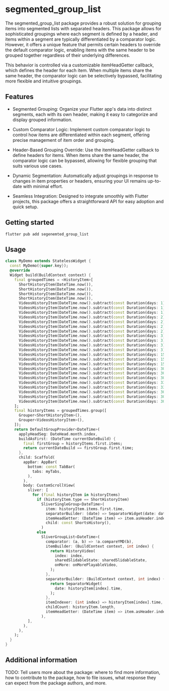 # segmented_group_list
The segmented_group_list package provides a robust solution for grouping items into segmented lists with separated headers.
This package allows for sophisticated groupings where each segment is defined by a header, and items within a segment are typically differentiated by a comparator logic.
However, it offers a unique feature that permits certain headers to override the default comparator logic, enabling items with the same header to be grouped together regardless of their underlying differences.

This behavior is controlled via a customizable itemHeadGetter callback, which defines the header for each item. When multiple items share the same header, the comparator logic can be selectively bypassed, facilitating more flexible and intuitive groupings.

## Features

- Segmented Grouping: Organize your Flutter app's data into distinct segments, each with its own header, making it easy to categorize and display grouped information.

- Custom Comparator Logic: Implement custom comparator logic to control how items are differentiated within each segment, offering precise management of item order and grouping.

- Header-Based Grouping Override: Use the itemHeadGetter callback to define headers for items. When items share the same header, the comparator logic can be bypassed, allowing for flexible grouping that suits various use cases.

- Dynamic Segmentation: Automatically adjust groupings in response to changes in item properties or headers, ensuring your UI remains up-to-date with minimal effort.

- Seamless Integration: Designed to integrate smoothly with Flutter projects, this package offers a straightforward API for easy adoption and quick setup.

## Getting started

```agsl
flutter pub add segenemted_group_list
```

## Usage

```dart
class MyDemo extends StatelessWidget {
  const MyDemo({super.key});
  @override
  Widget build(BuildContext context) {
    final groupedTimes = <HistoryItem>[
      ShortHistoryItem(DateTime.now()),
      ShortHistoryItem(DateTime.now()),
      ShortHistoryItem(DateTime.now()),
      ShortHistoryItem(DateTime.now()),
      VideosHistoryItem(DateTime.now().subtract(const Duration(days: 1))),
      VideosHistoryItem(DateTime.now().subtract(const Duration(days: 1))),
      VideosHistoryItem(DateTime.now().subtract(const Duration(days: 1))),
      VideosHistoryItem(DateTime.now().subtract(const Duration(days: 2))),
      VideosHistoryItem(DateTime.now().subtract(const Duration(days: 2))),
      VideosHistoryItem(DateTime.now().subtract(const Duration(days: 2))),
      VideosHistoryItem(DateTime.now().subtract(const Duration(days: 2))),
      VideosHistoryItem(DateTime.now().subtract(const Duration(days: 3))),
      VideosHistoryItem(DateTime.now().subtract(const Duration(days: 3))),
      VideosHistoryItem(DateTime.now().subtract(const Duration(days: 3))),
      VideosHistoryItem(DateTime.now().subtract(const Duration(days: 3))),
      VideosHistoryItem(DateTime.now().subtract(const Duration(days: 15))),
      VideosHistoryItem(DateTime.now().subtract(const Duration(days: 15))),
      VideosHistoryItem(DateTime.now().subtract(const Duration(days: 15))),
      VideosHistoryItem(DateTime.now().subtract(const Duration(days: 30))),
      VideosHistoryItem(DateTime.now().subtract(const Duration(days: 30))),
      VideosHistoryItem(DateTime.now().subtract(const Duration(days: 30))),
      VideosHistoryItem(DateTime.now().subtract(const Duration(days: 33))),
      VideosHistoryItem(DateTime.now().subtract(const Duration(days: 33))),
      VideosHistoryItem(DateTime.now().subtract(const Duration(days: 300))),
      VideosHistoryItem(DateTime.now().subtract(const Duration(days: 300))),
      VideosHistoryItem(DateTime.now().subtract(const Duration(days: 301))),
    ];
    final historyItems = groupedTimes.group([
      Grouper<ShortHistoryItem>(),
      Grouper<VideosHistoryItem>(),
    ]);
    return DefaultGroupProvider<DateTime>(
      applyHeadSeg: DateHead.month.index,
      buildAsFirst: (DateTime currentDateBuild) {
        final firstGroup = historyItems.first.items;
        return currentDateBuild == firstGroup.first.time;
      },
      child: Scaffold(
        appBar: AppBar(
          bottom: const TabBar(
            tabs: myTabs,
          ),
        ),
        body: CustomScrollView(
          sliver: [
            for (final historyItem in historyItems)
              if (historyItem.type == ShortHistoryItem)
                SliverSingleGroup<DateTime>(
                  item: historyItem.items.first.time,
                  separatorBuilder: (date) => SeparatorWidget(date: date),
                  itemHeadGetter: (DateTime item) => item.asHeader.index,
                  child: const ShortsHistory(),
                )
              else
                SliverGroupList<DateTime>(
                  comparator: (a, b) => !a.compareYMD(b),
                  itemBuilder: (BuildContext context, int index) {
                    return HistoryVideo(
                      index: index,
                      sharedSlidableState: sharedSlidableState,
                      onMore: onMorePlayableVideo,
                    );
                  },
                  separatorBuilder: (BuildContext context, int index) {
                    return SeparatorWidget(
                      date: historyItem[index].time,
                    );
                  },
                  itemIndexer: (int index) => historyItem[index].time,
                  childCount: historyItem.length,
                  itemHeadGetter: (DateTime item) => item.asHeader.index,
                ),
          ],
        ),
      ),
    );
  }
}
```

## Additional information

TODO: Tell users more about the package: where to find more information, how to
contribute to the package, how to file issues, what response they can expect
from the package authors, and more.
